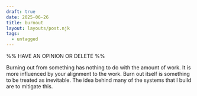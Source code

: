 ```yaml
---
draft: true
date: 2025-06-26
title: burnout
layout: layouts/post.njk
tags:
  - untagged
---
```

%%
HAVE AN OPINION OR DELETE
%%

Burning out from something has nothing to do with the amount of work. It is more influenced by your alignment to the work. Burn out itself is something to be treated as inevitable. The idea behind many of the systems that I build are to mitigate this.